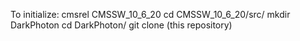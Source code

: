To initialize:
cmsrel CMSSW_10_6_20
cd CMSSW_10_6_20/src/
mkdir DarkPhoton
cd DarkPhoton/
git clone (this repository)
